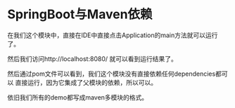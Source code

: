 # SpringBoot与Maven依赖

在我们这个模块中，直接在IDE中直接点击Application的main方法就可以运行了。

然后我们访问http://localhost:8080/ 就可以看到运行结果了。

然后通过pom文件可以看到，我们这个模块没有直接依赖任何dependencies都可以
直接运行，因为它集成了父模块的依赖，所以可以。

依旧我们所有的demo都写成maven多模块的格式。
